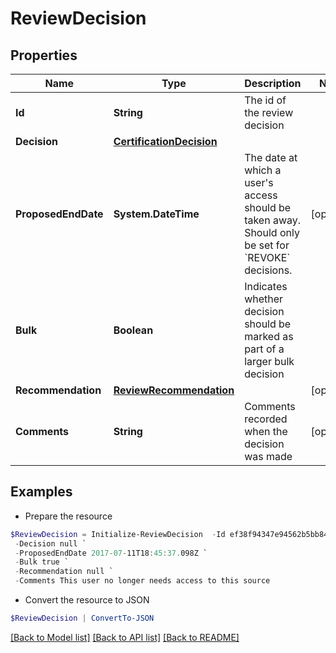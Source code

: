 # ReviewDecision
## Properties

Name | Type | Description | Notes
------------ | ------------- | ------------- | -------------
**Id** | **String** | The id of the review decision | 
**Decision** | [**CertificationDecision**](CertificationDecision.md) |  | 
**ProposedEndDate** | **System.DateTime** | The date at which a user&#39;s access should be taken away. Should only be set for &#x60;REVOKE&#x60; decisions. | [optional] 
**Bulk** | **Boolean** | Indicates whether decision should be marked as part of a larger bulk decision | 
**Recommendation** | [**ReviewRecommendation**](ReviewRecommendation.md) |  | [optional] 
**Comments** | **String** | Comments recorded when the decision was made | [optional] 

## Examples

- Prepare the resource
```powershell
$ReviewDecision = Initialize-ReviewDecision  -Id ef38f94347e94562b5bb8424a56397d8 `
 -Decision null `
 -ProposedEndDate 2017-07-11T18:45:37.098Z `
 -Bulk true `
 -Recommendation null `
 -Comments This user no longer needs access to this source
```

- Convert the resource to JSON
```powershell
$ReviewDecision | ConvertTo-JSON
```

[[Back to Model list]](../README.md#documentation-for-models) [[Back to API list]](../README.md#documentation-for-api-endpoints) [[Back to README]](../README.md)

